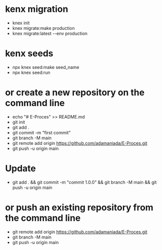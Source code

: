 # kenx migration
- knex init
- knex migrate:make production
- knex migrate:latest --env production

# kenx seeds
- npx knex seed:make seed_name
- npx knex seed:run

# or create a new repository on the command line
- echo "# E-Proces" >> README.md
- git init
- git add .
- git commit -m "first commit"
- git branch -M main
- git remote add origin https://github.com/adamaniada/E-Proces.git
- git push -u origin main

# Update
- git add . && git commit -m "commit 1.0.0" && git branch -M main && git push -u origin main

# or push an existing repository from the command line
- git remote add origin https://github.com/adamaniada/E-Proces.git
- git branch -M main
- git push -u origin main
